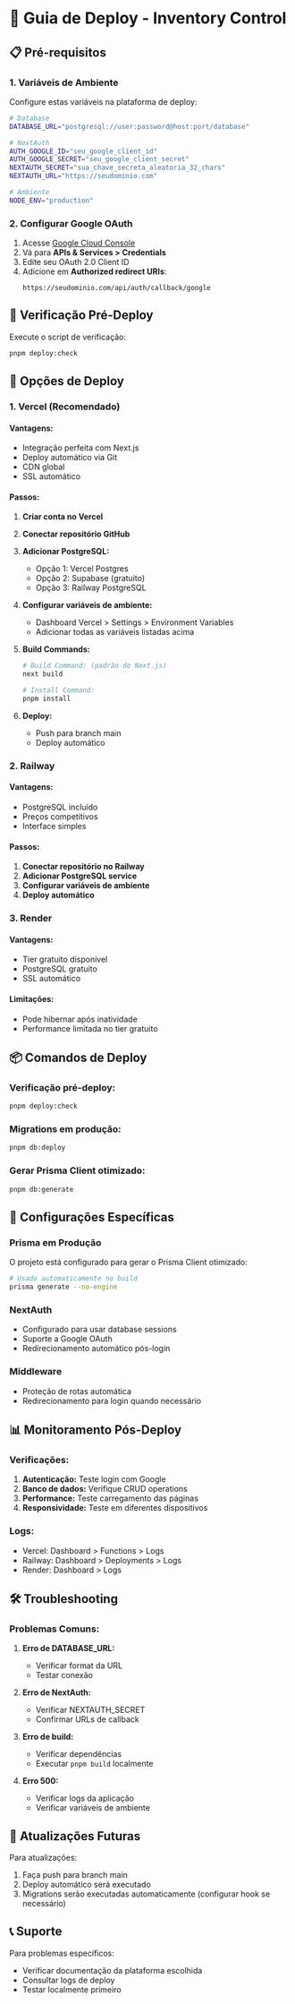 # 🚀 Guia de Deploy - Inventory Control

## 📋 Pré-requisitos

### 1. Variáveis de Ambiente

Configure estas variáveis na plataforma de deploy:

```bash
# Database
DATABASE_URL="postgresql://user:password@host:port/database"

# NextAuth
AUTH_GOOGLE_ID="seu_google_client_id"
AUTH_GOOGLE_SECRET="seu_google_client_secret"
NEXTAUTH_SECRET="sua_chave_secreta_aleatoria_32_chars"
NEXTAUTH_URL="https://seudominio.com"

# Ambiente
NODE_ENV="production"
```

### 2. Configurar Google OAuth

1. Acesse [Google Cloud Console](https://console.cloud.google.com/)
2. Vá para **APIs & Services > Credentials**
3. Edite seu OAuth 2.0 Client ID
4. Adicione em **Authorized redirect URIs**:
   ```
   https://seudominio.com/api/auth/callback/google
   ```

## 🔧 Verificação Pré-Deploy

Execute o script de verificação:

```bash
pnpm deploy:check
```

## 🚀 Opções de Deploy

### 1. Vercel (Recomendado)

#### Vantagens:

- Integração perfeita com Next.js
- Deploy automático via Git
- CDN global
- SSL automático

#### Passos:

1. **Criar conta no Vercel**
2. **Conectar repositório GitHub**
3. **Adicionar PostgreSQL:**
   - Opção 1: Vercel Postgres
   - Opção 2: Supabase (gratuito)
   - Opção 3: Railway PostgreSQL

4. **Configurar variáveis de ambiente:**
   - Dashboard Vercel > Settings > Environment Variables
   - Adicionar todas as variáveis listadas acima

5. **Build Commands:**

   ```bash
   # Build Command: (padrão do Next.js)
   next build

   # Install Command:
   pnpm install
   ```

6. **Deploy:**
   - Push para branch main
   - Deploy automático

### 2. Railway

#### Vantagens:

- PostgreSQL incluído
- Preços competitivos
- Interface simples

#### Passos:

1. **Conectar repositório no Railway**
2. **Adicionar PostgreSQL service**
3. **Configurar variáveis de ambiente**
4. **Deploy automático**

### 3. Render

#### Vantagens:

- Tier gratuito disponível
- PostgreSQL gratuito
- SSL automático

#### Limitações:

- Pode hibernar após inatividade
- Performance limitada no tier gratuito

## 📦 Comandos de Deploy

### Verificação pré-deploy:

```bash
pnpm deploy:check
```

### Migrations em produção:

```bash
pnpm db:deploy
```

### Gerar Prisma Client otimizado:

```bash
pnpm db:generate
```

## 🔧 Configurações Específicas

### Prisma em Produção

O projeto está configurado para gerar o Prisma Client otimizado:

```bash
# Usado automaticamente no build
prisma generate --no-engine
```

### NextAuth

- Configurado para usar database sessions
- Suporte a Google OAuth
- Redirecionamento automático pós-login

### Middleware

- Proteção de rotas automática
- Redirecionamento para login quando necessário

## 📊 Monitoramento Pós-Deploy

### Verificações:

1. **Autenticação:** Teste login com Google
2. **Banco de dados:** Verifique CRUD operations
3. **Performance:** Teste carregamento das páginas
4. **Responsividade:** Teste em diferentes dispositivos

### Logs:

- Vercel: Dashboard > Functions > Logs
- Railway: Dashboard > Deployments > Logs
- Render: Dashboard > Logs

## 🛠️ Troubleshooting

### Problemas Comuns:

1. **Erro de DATABASE_URL:**
   - Verificar format da URL
   - Testar conexão

2. **Erro de NextAuth:**
   - Verificar NEXTAUTH_SECRET
   - Confirmar URLs de callback

3. **Erro de build:**
   - Verificar dependências
   - Executar `pnpm build` localmente

4. **Erro 500:**
   - Verificar logs da aplicação
   - Verificar variáveis de ambiente

## 🔄 Atualizações Futuras

Para atualizações:

1. Faça push para branch main
2. Deploy automático será executado
3. Migrations serão executadas automaticamente (configurar hook se necessário)

## 📞 Suporte

Para problemas específicos:

- Verificar documentação da plataforma escolhida
- Consultar logs de deploy
- Testar localmente primeiro
